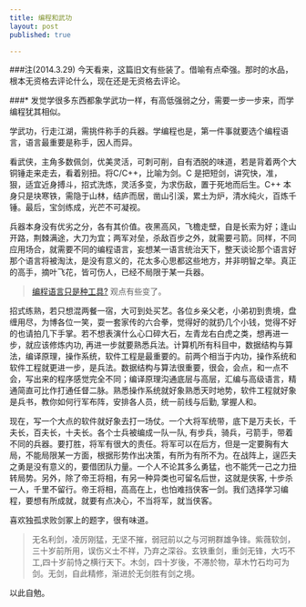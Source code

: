 ```yaml
---
title: 编程和武功
layout: post
published: true

---
```

###注(2014.3.29)
今天看来，这篇旧文有些装了。借喻有点牵强。那时的水品，根本无资格去评论什么，现在还是无资格去评论。

###*
发觉学很多东西都象学武功一样，有高低强弱之分，需要一步一步来，而学编程犹其相似。

学武功，行走江湖，需挑件称手的兵器。学编程也是，第一件事就要选个编程语言，语言最重要是称手，因人而异。

看武侠，主角多数佩剑，优美灵活，可刺可削，自有洒脱的味道，若是背着两个大铜锤走来走去，看着别扭。将C/C++，比喻为剑。C 是把短剑，讲究快，准，狠，适宜近身搏斗，招式洗炼，灵活多变，为求伤敌，置于死地而后生。C++ 本身只是块寒铁，需隐于山林，结庐而居，凿山引溪，累土为炉，清水纯火，百炼千锤。最后，宝剑练成，光芒不可凝视。

兵器本身没有优劣之分，各有其价值。夜黑高风，飞檐走壁，自是长索为好；逢山开路，荆棘满途，大刀为宜；两军对垒，杀敌百步之外，就需要弓箭。同样，不同应用场合，就需要不同的编程语言，妄想某一语言统治天下，整天谈论那个语言好那个语言将被淘汰，是没有意义的，花太多心思都这些地方，并非明智之举。真正的高手，摘叶飞花，皆可伤人，已经不局限于某一兵器。

> [编程语言只是种工具?](/2011/06/06/programming-language-tool.html) 观点有些变了。

招式练熟，若只想混两餐一宿，大可到处买艺。各位乡亲父老，小弟初到贵境，盘缠用尽，为博各位一笑，耍一套家传的六合拳，觉得好的就扔几个小钱，觉得不好的也请拍几下手掌。若不想表演什么心口碎大石，左青龙右白虎之类，想再进一步，就应该修炼内功, 再进一步就要熟悉兵法。计算机所有科目中，数据结构与算法，编译原理，操作系统，软件工程是最重要的。前两个相当于内功，操作系统和软件工程就更进一步，是兵法。数据结构与算法很重要，很会，会点，和一点不会，写出来的程序感觉完全不同；编译原理沟通底层与高层，汇编与高级语言，精通简直可比作打通任督二脉。熟悉操作系统就好象熟悉天时地势，软件工程就好象是兵书，教你如何行军布阵，安排各人员，统一前线与后勤, 掌握人和。

现在，写一个大点的软件就好象去打一场仗。一个大将军统带，底下是万夫长，千夫长，百夫长，十夫长。各个士兵被编成一队一队, 有步兵，骑兵，弓箭手，带着不同的兵器。要打胜，将军有很大的责任。将军可以在后方，但是一定要胸有大局，不能局限某一方面，根据形势作出决策，有所为有所不为。在战阵上，逞匹夫之勇是没有意义的，要借团队力量。一个人不论其多么勇猛，也不能凭一己之力扭转局势。另外，除了帝王将相，有另一种异类也可留名后世，这就是侠客, 十步杀一人，千里不留行。帝王将相，高高在上，也怕难挡侠客一剑。我们选择学习编程，要想有所成就，就要有点决心，不当将军，就当侠客。

喜欢独孤求败剑冢上的题字，很有味道。

> 无名利剑，凌厉刚猛，无坚不摧，弱冠前以之与河朔群雄争锋。紫薇软剑，三十岁前所用，误伤义士不祥，乃弃之深谷。玄铁重剑，重剑无锋，大巧不工,四十岁前恃之横行天下。木剑，四十岁後，不滞於物，草木竹石均可为剑。无剑，自此精修，渐进於无剑胜有剑之境。

以此自勉。